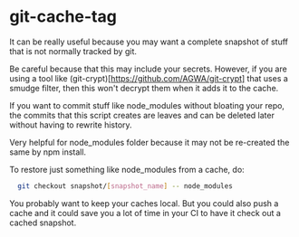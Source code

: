 # git-cache-tag

It can be really useful because you may want a complete snapshot of stuff
that is not normally tracked by git.

Be careful because that this may include your secrets. However, if you are using a tool like (git-crypt)[https://github.com/AGWA/git-crypt] that uses a smudge filter, then this won't decrypt them when it adds it to the cache.

If you want to commit stuff like node_modules without bloating your repo, the commits that this script creates are leaves and can be deleted later without having to rewrite history.

Very helpful for node_modules folder because it may not be re-created the same by npm install.

To restore just something like node_modules from a cache, do:

```bash
  git checkout snapshot/[snapshot_name] -- node_modules
```

You probably want to keep your caches local. But you could also push a cache and it could save you a lot of time in your CI to have it check out a cached snapshot.

